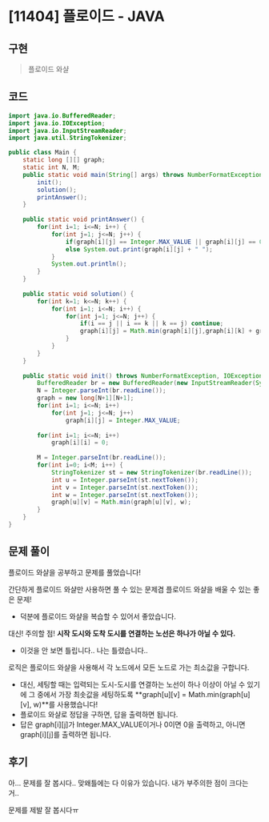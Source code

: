 # [11404] 플로이드 - JAVA

## 구현
> 플로이드 와샬

## 코드
```java
import java.io.BufferedReader;
import java.io.IOException;
import java.io.InputStreamReader;
import java.util.StringTokenizer;

public class Main {
	static long [][] graph;
	static int N, M;
	public static void main(String[] args) throws NumberFormatException, IOException {
		init();
		solution();
		printAnswer();
	}
	
	public static void printAnswer() {
		for(int i=1; i<=N; i++) {
			for(int j=1; j<=N; j++) {
				if(graph[i][j] == Integer.MAX_VALUE || graph[i][j] == 0) System.out.print(0 + " ");
				else System.out.print(graph[i][j] + " ");
			}
			System.out.println();
		}
	}
	
	public static void solution() {
		for(int k=1; k<=N; k++) {
			for(int i=1; i<=N; i++) {
				for(int j=1; j<=N; j++) {
					if(i == j || i == k || k == j) continue;
					graph[i][j] = Math.min(graph[i][j],graph[i][k] + graph[k][j]);
				}
			}
		}
	}
	
	public static void init() throws NumberFormatException, IOException {
		BufferedReader br = new BufferedReader(new InputStreamReader(System.in));
		N = Integer.parseInt(br.readLine());
		graph = new long[N+1][N+1];
		for(int i=1; i<=N; i++)
			for(int j=1; j<=N; j++)
				graph[i][j] = Integer.MAX_VALUE;
		
		for(int i=1; i<=N; i++)
			graph[i][i] = 0;
				
		M = Integer.parseInt(br.readLine());
		for(int i=0; i<M; i++) {
			StringTokenizer st = new StringTokenizer(br.readLine());
			int u = Integer.parseInt(st.nextToken());
			int v = Integer.parseInt(st.nextToken());
			int w = Integer.parseInt(st.nextToken());
			graph[u][v] = Math.min(graph[u][v], w);
		}
	}
}
```

## 문제 풀이
플로이드 와샬을 공부하고 문제를 풀었습니다!

간단하게 플로이드 와샬만 사용하면 풀 수 있는 문제겸 플로이드 와샬을 배울 수 있는 좋은 문제!
- 덕분에 플로이드 와샬을 복습할 수 있어서 좋았습니다.

대신! 주의할 점!
**시작 도시와 도착 도시를 연결하는 노선은 하나가 아닐 수 있다.**
- 이것을 안 보면 틀립니다.. 나는 틀렸습니다..

로직은 플로이드 와샬을 사용해서 각 노드에서 모든 노드로 가는 최소값을 구합니다.
- 대신, 세팅할 때는 입력되는 도시-도시를 연결하는 노선이 하나 이상이 아닐 수 있기에 그 중에서 가장 최솟값을 세팅하도록 **graph[u][v] = Math.min(graph[u][v], w)**를 사용했습니다!
- 플로이드 와샬로 정답을 구하면, 답을 출력하면 됩니다.
- 답은 graph[i][j]가 Integer.MAX_VALUE이거나 0이면 0을 출력하고, 아니면 graph[i][j]를 출력하면 됩니다.

## 후기
아... 문제를 잘 봅시다.. 맞왜틀에는 다 이유가 있습니다. 내가 부주의한 점이 크다는 거..

문제를 제발 잘 봅시다ㅠ